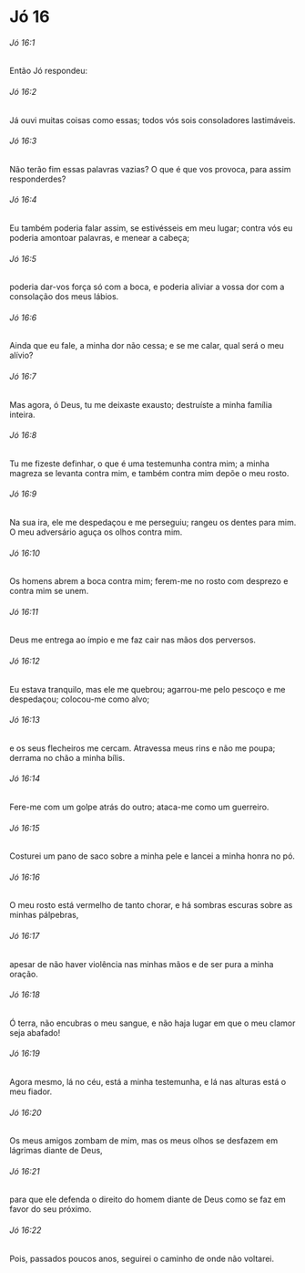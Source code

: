 # Jó 16

###### Jó 16:1

Então Jó respondeu:

###### Jó 16:2

Já ouvi muitas coisas como essas; todos vós sois consoladores lastimáveis.

###### Jó 16:3

Não terão fim essas palavras vazias? O que é que vos provoca, para assim responderdes?

###### Jó 16:4

Eu também poderia falar assim, se estivésseis em meu lugar; contra vós eu poderia amontoar palavras, e menear a cabeça;

###### Jó 16:5

poderia dar-vos força só com a boca, e poderia aliviar a vossa dor com a consolação dos meus lábios.

###### Jó 16:6

Ainda que eu fale, a minha dor não cessa; e se me calar, qual será o meu alívio?

###### Jó 16:7

Mas agora, ó Deus, tu me deixaste exausto; destruíste a minha família inteira.

###### Jó 16:8

Tu me fizeste definhar, o que é uma testemunha contra mim; a minha magreza se levanta contra mim, e também contra mim depõe o meu rosto.

###### Jó 16:9

Na sua ira, ele me despedaçou e me perseguiu; rangeu os dentes para mim. O meu adversário aguça os olhos contra mim.

###### Jó 16:10

Os homens abrem a boca contra mim; ferem-me no rosto com desprezo e contra mim se unem.

###### Jó 16:11

Deus me entrega ao ímpio e me faz cair nas mãos dos perversos.

###### Jó 16:12

Eu estava tranquilo, mas ele me quebrou; agarrou-me pelo pescoço e me despedaçou; colocou-me como alvo;

###### Jó 16:13

e os seus flecheiros me cercam. Atravessa meus rins e não me poupa; derrama no chão a minha bílis.

###### Jó 16:14

Fere-me com um golpe atrás do outro; ataca-me como um guerreiro.

###### Jó 16:15

Costurei um pano de saco sobre a minha pele e lancei a minha honra no pó.

###### Jó 16:16

O meu rosto está vermelho de tanto chorar, e há sombras escuras sobre as minhas pálpebras,

###### Jó 16:17

apesar de não haver violência nas minhas mãos e de ser pura a minha oração.

###### Jó 16:18

Ó terra, não encubras o meu sangue, e não haja lugar em que o meu clamor seja abafado!

###### Jó 16:19

Agora mesmo, lá no céu, está a minha testemunha, e lá nas alturas está o meu fiador.

###### Jó 16:20

Os meus amigos zombam de mim, mas os meus olhos se desfazem em lágrimas diante de Deus,

###### Jó 16:21

para que ele defenda o direito do homem diante de Deus como se faz em favor do seu próximo.

###### Jó 16:22

Pois, passados poucos anos, seguirei o caminho de onde não voltarei.

